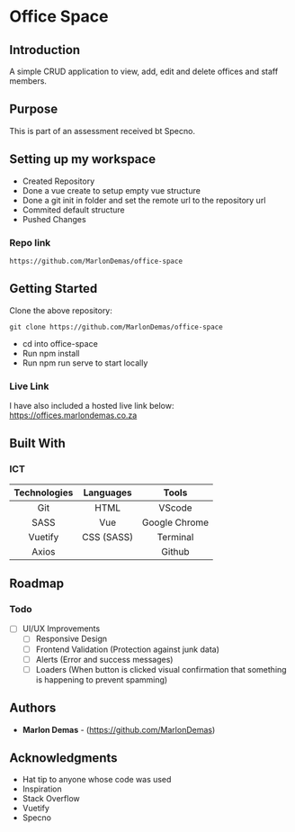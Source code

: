 # Office Space

## Introduction

A simple CRUD application to view, add, edit and delete offices and staff members.

## Purpose

This is part of an assessment received bt Specno.

## Setting up my workspace

- Created Repository
- Done a vue create to setup empty vue structure
- Done a git init in folder and set the remote url to the repository url
- Commited default structure
- Pushed Changes

### Repo link
```
https://github.com/MarlonDemas/office-space

```

## Getting Started

Clone the above repository:

```
git clone https://github.com/MarlonDemas/office-space

```
- cd into office-space
- Run npm install
- Run npm run serve to start locally

### Live Link
I have also included a hosted live link below:
https://offices.marlondemas.co.za


## Built With

### ICT

|**Technologies**|**Languages**|**Tools**|
|:-----------:|:------------:|:------------:|
| Git | HTML | VScode
| SASS | Vue | Google Chrome
| Vuetify |CSS (SASS) | Terminal
| Axios | | Github

## Roadmap

### Todo

- [ ] UI/UX Improvements
    - [ ] Responsive Design
    - [ ] Frontend Validation (Protection against junk data)
    - [ ] Alerts (Error and success messages)
    - [ ] Loaders (When button is clicked visual confirmation that something is happening to prevent spamming)

## Authors

* **Marlon Demas** - (https://github.com/MarlonDemas)

## Acknowledgments

* Hat tip to anyone whose code was used
* Inspiration
* Stack Overflow
* Vuetify
* Specno
